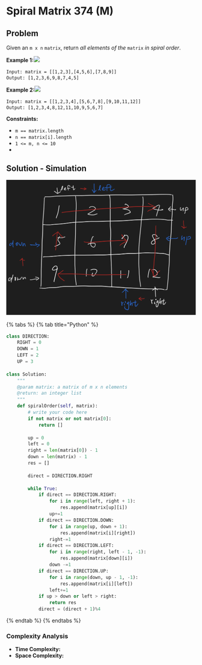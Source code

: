 # Spiral Matrix 374 \(M\)

## Problem

Given an `m x n` `matrix`, return _all elements of the_ `matrix` _in spiral order_.

**Example 1:**![](https://assets.leetcode.com/uploads/2020/11/13/spiral1.jpg)

```text
Input: matrix = [[1,2,3],[4,5,6],[7,8,9]]
Output: [1,2,3,6,9,8,7,4,5]
```

**Example 2:**![](https://assets.leetcode.com/uploads/2020/11/13/spiral.jpg)

```text
Input: matrix = [[1,2,3,4],[5,6,7,8],[9,10,11,12]]
Output: [1,2,3,4,8,12,11,10,9,5,6,7]
```

**Constraints:**

* `m == matrix.length`
* `n == matrix[i].length`
* `1 <= m, n <= 10`
*   

## Solution - Simulation

![](../../../.gitbook/assets/screen-shot-2021-07-21-at-12.40.38-pm.png)

{% tabs %}
{% tab title="Python" %}
```python
class DIRECTION:
    RIGHT = 0
    DOWN = 1
    LEFT = 2
    UP = 3
    
class Solution:
    """
    @param matrix: a matrix of m x n elements
    @return: an integer list
    """
    def spiralOrder(self, matrix):
        # write your code here
        if not matrix or not matrix[0]:
            return []
        
        up = 0
        left = 0
        right = len(matrix[0]) - 1
        down = len(matrix) - 1
        res = []

        direct = DIRECTION.RIGHT

        while True:
            if direct == DIRECTION.RIGHT:
                for i in range(left, right + 1):
                    res.append(matrix[up][i])
                up+=1
            if direct == DIRECTION.DOWN:
                for i in range(up, down + 1):
                    res.append(matrix[i][right])
                right-=1
            if direct == DIRECTION.LEFT:
                for i in range(right, left - 1, -1):
                    res.append(matrix[down][i])
                down -=1
            if direct == DIRECTION.UP:
                for i in range(down, up - 1, -1):
                    res.append(matrix[i][left])
                left+=1
            if up > down or left > right:
                return res
            direct = (direct + 1)%4
```
{% endtab %}
{% endtabs %}

### Complexity Analysis

* **Time Complexity:**
* **Space Complexity:**

